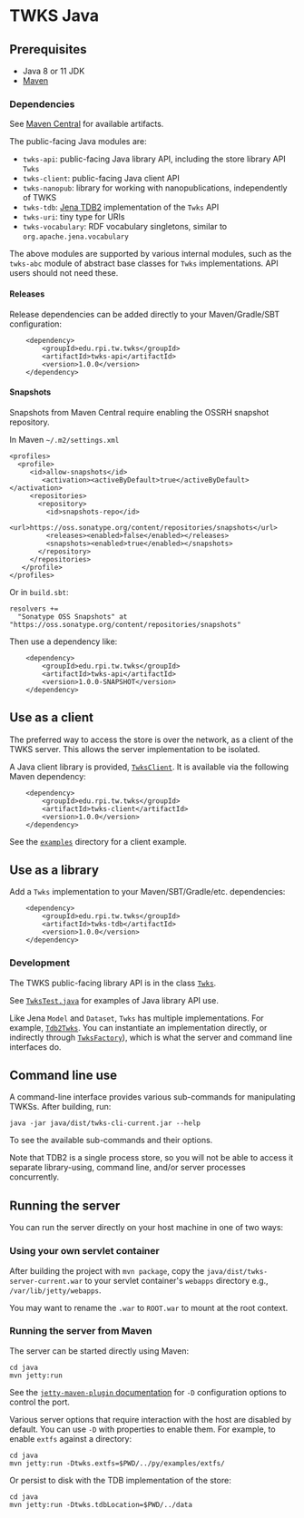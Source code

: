 # TWKS Java

## Prerequisites

* Java 8 or 11 JDK
* [Maven](https://maven.apache.org/)

### Dependencies

See [Maven Central](https://search.maven.org/search?q=edu.rpi.tw.twks) for available artifacts.

The public-facing Java modules are:
* `twks-api`: public-facing Java library API, including the store library API `Twks`
* `twks-client`: public-facing Java client API
* `twks-nanopub`: library for working with nanopublications, independently of TWKS
* `twks-tdb`: [Jena TDB2](https://jena.apache.org/documentation/tdb2/) implementation of the `Twks` API
* `twks-uri`: tiny type for URIs
* `twks-vocabulary`: RDF vocabulary singletons, similar to `org.apache.jena.vocabulary`

The above modules are supported by various internal modules, such as the `twks-abc` module of abstract base classes for `Twks` implementations. API users should not need these.

#### Releases

Release dependencies can be added directly to your Maven/Gradle/SBT configuration:

        <dependency>
            <groupId>edu.rpi.tw.twks</groupId>
            <artifactId>twks-api</artifactId>
            <version>1.0.0</version>
        </dependency>

#### Snapshots

Snapshots from Maven Central require enabling the OSSRH snapshot repository.

In Maven `~/.m2/settings.xml`

    <profiles>
      <profile>
         <id>allow-snapshots</id>
            <activation><activeByDefault>true</activeByDefault></activation>
         <repositories>
           <repository>
             <id>snapshots-repo</id>
             <url>https://oss.sonatype.org/content/repositories/snapshots</url>
             <releases><enabled>false</enabled></releases>
             <snapshots><enabled>true</enabled></snapshots>
           </repository>
         </repositories>
       </profile>
    </profiles>

Or in `build.sbt`:

    resolvers +=
      "Sonatype OSS Snapshots" at "https://oss.sonatype.org/content/repositories/snapshots"

Then use a dependency like:

        <dependency>
            <groupId>edu.rpi.tw.twks</groupId>
            <artifactId>twks-api</artifactId>
            <version>1.0.0-SNAPSHOT</version>
        </dependency>

## Use as a client

The preferred way to access the store is over the network, as a client of the TWKS server. This allows the server implementation to be isolated.

A Java client library is provided, [`TwksClient`](client/src/main/java/edu/rpi/tw/twks/client/TwksClient.java). It is available via the following Maven dependency:

        <dependency>
            <groupId>edu.rpi.tw.twks</groupId>
            <artifactId>twks-client</artifactId>
            <version>1.0.0</version>
        </dependency>
        
See the [`examples`](examples/) directory for a client example.

## Use as a library

Add a `Twks` implementation to your Maven/SBT/Gradle/etc. dependencies:
        
        <dependency>
            <groupId>edu.rpi.tw.twks</groupId>
            <artifactId>twks-tdb</artifactId>
            <version>1.0.0</version>
        </dependency>

### Development

The TWKS public-facing library API is in the class [`Twks`](api/src/main/java/edu/rpi/tw/twks/api/Twks.java).

See [`TwksTest.java`](test/src/main/java/edu/rpi/tw/twks/test/TwksTest.java) for examples of Java library API use.

Like Jena `Model` and `Dataset`, `Twks` has multiple implementations. For example, [`Tdb2Twks`](tdb/src/main/java/edu/rpi/tw/twks/tdb/Tdb2Twks.java).
You can instantiate an implementation directly, or indirectly through [`TwksFactory`](factory/src/main/java/edu/rpi/tw/twks/factory/TwksFactory.java)), which is what the server and command line interfaces do.

## Command line use

A command-line interface provides various sub-commands for manipulating TWKSs. After building, run:

    java -jar java/dist/twks-cli-current.jar --help

To see the available sub-commands and their options.
   
Note that TDB2 is a single process store, so you will not be able to access it separate library-using, command line, and/or server processes concurrently. 

## Running the server

You can run the server directly on your host machine in one of two ways:

### Using your own servlet container

After building the project with `mvn package`, copy the `java/dist/twks-server-current.war` to your servlet container's `webapps` directory e.g., `/var/lib/jetty/webapps`.

You may want to rename the `.war` to `ROOT.war` to mount at the root context.

### Running the server from Maven

The server can be started directly using Maven:

    cd java
    mvn jetty:run

See the [`jetty-maven-plugin` documentation](https://www.eclipse.org/jetty/documentation/9.4.x/jetty-maven-plugin.html) for `-D` configuration options to control the port.

Various server options that require interaction with the host are disabled by default. You can use `-D` with properties to enable them. For example, to enable `extfs` against a directory:

    cd java
    mvn jetty:run -Dtwks.extfs=$PWD/../py/examples/extfs/

Or persist to disk with the TDB implementation of the store:

    cd java
    mvn jetty:run -Dtwks.tdbLocation=$PWD/../data
